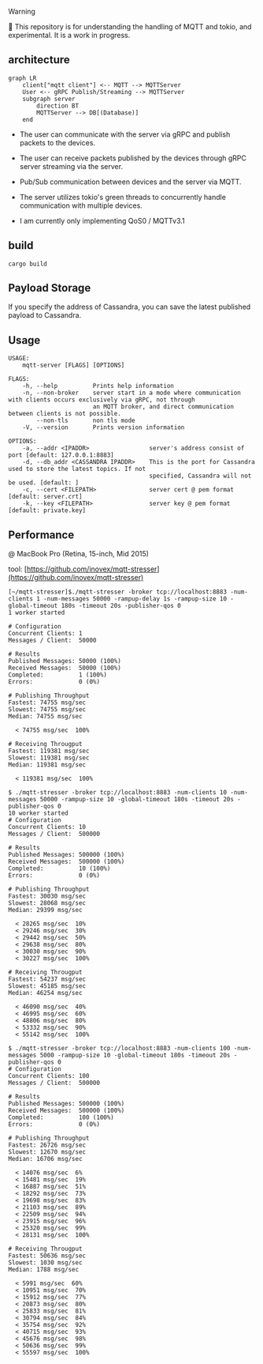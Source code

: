 > [!WARNING]
> 🚧 This repository is for understanding the handling of MQTT and tokio, and experimental. It is a work in progress.

## architecture

```mermaid
graph LR
    client["mqtt client"] <-- MQTT --> MQTTServer
    User <-- gRPC Publish/Streaming --> MQTTServer
    subgraph server
        direction BT 
        MQTTServer --> DB[(Database)]
    end
```

- The user can communicate with the server via gRPC and publish packets to the devices.

- The user can receive packets published by the devices through gRPC server streaming via the server.

- Pub/Sub communication between devices and the server via MQTT.

- The server utilizes tokio's green threads to concurrently handle communication with multiple devices.

- I am currently only implementing QoS0 / MQTTv3.1

## build
```
cargo build
```

## Payload Storage
If you specify the address of Cassandra, you can save the latest published payload to Cassandra.

## Usage
```
USAGE:
    mqtt-server [FLAGS] [OPTIONS]

FLAGS:
    -h, --help          Prints help information
    -n, --non-broker    server start in a mode where communication with clients occurs exclusively via gRPC, not through
                        an MQTT broker, and direct communication between clients is not possible.
        --non-tls       non tls mode
    -V, --version       Prints version information

OPTIONS:
    -a, --addr <IPADDR>                 server's address consist of port [default: 127.0.0.1:8883]
    -d, --db_addr <CASSANDRA IPADDR>    This is the port for Cassandra used to store the latest topics. If not
                                        specified, Cassandra will not be used. [default: ]
    -c, --cert <FILEPATH>               server cert @ pem format [default: server.crt]
    -k, --key <FILEPATH>                server key @ pem format [default: private.key]
```

## Performance
@ MacBook Pro (Retina, 15-inch, Mid 2015)

tool: [https://github.com/inovex/mqtt-stresser](https://github.com/inovex/mqtt-stresser)
```
[~/mqtt-stresser]$./mqtt-stresser -broker tcp://localhost:8883 -num-clients 1 -num-messages 50000 -rampup-delay 1s -rampup-size 10 -global-timeout 180s -timeout 20s -publisher-qos 0
1 worker started

# Configuration
Concurrent Clients: 1
Messages / Client:  50000

# Results
Published Messages: 50000 (100%)
Received Messages:  50000 (100%)
Completed:          1 (100%)
Errors:             0 (0%)

# Publishing Throughput
Fastest: 74755 msg/sec
Slowest: 74755 msg/sec
Median: 74755 msg/sec

  < 74755 msg/sec  100%

# Receiving Througput
Fastest: 119381 msg/sec
Slowest: 119381 msg/sec
Median: 119381 msg/sec

  < 119381 msg/sec  100%

```
```
$ ./mqtt-stresser -broker tcp://localhost:8883 -num-clients 10 -num-messages 50000 -rampup-size 10 -global-timeout 180s -timeout 20s -publisher-qos 0
10 worker started
# Configuration
Concurrent Clients: 10
Messages / Client:  500000

# Results
Published Messages: 500000 (100%)
Received Messages:  500000 (100%)
Completed:          10 (100%)
Errors:             0 (0%)

# Publishing Throughput
Fastest: 30030 msg/sec
Slowest: 28068 msg/sec
Median: 29399 msg/sec

  < 28265 msg/sec  10%
  < 29246 msg/sec  30%
  < 29442 msg/sec  50%
  < 29638 msg/sec  80%
  < 30030 msg/sec  90%
  < 30227 msg/sec  100%

# Receiving Througput
Fastest: 54237 msg/sec
Slowest: 45185 msg/sec
Median: 46254 msg/sec

  < 46090 msg/sec  40%
  < 46995 msg/sec  60%
  < 48806 msg/sec  80%
  < 53332 msg/sec  90%
  < 55142 msg/sec  100%
```

```
$ ./mqtt-stresser -broker tcp://localhost:8883 -num-clients 100 -num-messages 5000 -rampup-size 10 -global-timeout 180s -timeout 20s -publisher-qos 0
# Configuration
Concurrent Clients: 100
Messages / Client:  500000

# Results
Published Messages: 500000 (100%)
Received Messages:  500000 (100%)
Completed:          100 (100%)
Errors:             0 (0%)

# Publishing Throughput
Fastest: 26726 msg/sec
Slowest: 12670 msg/sec
Median: 16706 msg/sec

  < 14076 msg/sec  6%
  < 15481 msg/sec  19%
  < 16887 msg/sec  51%
  < 18292 msg/sec  73%
  < 19698 msg/sec  83%
  < 21103 msg/sec  89%
  < 22509 msg/sec  94%
  < 23915 msg/sec  96%
  < 25320 msg/sec  99%
  < 28131 msg/sec  100%

# Receiving Througput
Fastest: 50636 msg/sec
Slowest: 1030 msg/sec
Median: 1788 msg/sec

  < 5991 msg/sec  60%
  < 10951 msg/sec  70%
  < 15912 msg/sec  77%
  < 20873 msg/sec  80%
  < 25833 msg/sec  81%
  < 30794 msg/sec  84%
  < 35754 msg/sec  92%
  < 40715 msg/sec  93%
  < 45676 msg/sec  98%
  < 50636 msg/sec  99%
  < 55597 msg/sec  100%
```
